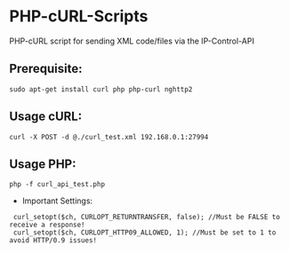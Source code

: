 # PHP-cURL-Scripts
PHP-cURL script for sending XML code/files via the IP-Control-API 

## Prerequisite:
```
sudo apt-get install curl php php-curl nghttp2 
```

## Usage cURL:
```
curl -X POST -d @./curl_test.xml 192.168.0.1:27994
```

## Usage PHP:
```
php -f curl_api_test.php
```

- Important Settings:
```
 curl_setopt($ch, CURLOPT_RETURNTRANSFER, false); //Must be FALSE to receive a response!
 curl_setopt($ch, CURLOPT_HTTP09_ALLOWED, 1); //Must be set to 1 to avoid HTTP/0.9 issues!
 ```
